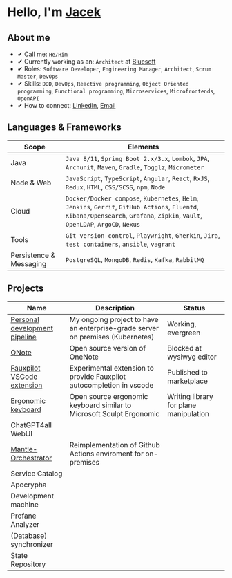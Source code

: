 # Hello, I'm [Jacek](https://www.linkedin.com/in/jaceklipiec/)

## About me

- ✔ Call me: `He/Him`
- ✔ Currently working as an: `Architect` at [Bluesoft](bluesoft.com)
- ✔ Roles: `Software Developer`, `Engineering Manager`, `Architect`, `Scrum Master`, `DevOps`
- ✔ Skills: `DDD`, `DevOps`, `Reactive programming`, `Object Oriented programming`, `Functional programming`, `Microservices`, `Microfrontends`, `OpenAPI`
- ✔ How to connect: [LinkedIn](https://www.linkedin.com/in/jaceklipiec/), [Email](jacek.lipiec.bc@gmail.com)

## Languages & Frameworks

| Scope | Elements |
| ----- | -------- |
| Java | `Java 8/11`, `Spring Boot 2.x/3.x`, `Lombok`, `JPA`, `Archunit`, `Maven`, `Gradle`, `Togglz`, `Micrometer` |
| Node & Web | `JavaScript`, `TypeScript`, `Angular`, `React`, `RxJS`, `Redux`, `HTML`, `CSS/SCSS`, `npm`, `Node` |
| Cloud | `Docker/Docker compose`, `Kubernetes`, `Helm`, `Jenkins`, `Gerrit`, `GitHub Actions`, `Fluentd`, `Kibana/Opensearch`, `Grafana`, `Zipkin`, `Vault`, `OpenLDAP`, `ArgoCD`, `Nexus` |
| Tools | `Git version control`, `Playwright`, `Gherkin`, `Jira`, `test containers`, `ansible`, `vagrant` |
| Persistence & Messaging | `PostgreSQL`, `MongoDB`, `Redis`, `Kafka`, `RabbitMQ` |

## Projects

| Name | Description | Status |
| ---- | ----------- | ------ |
| [Personal development pipeline](https://github.com/Venthe/Personal-Development-Pipeline) | My ongoing project to have an enterprise-grade server on premises (Kubernetes) | Working, evergreen |
| [ONote](https://github.com/Venthe/onote) | Open source version of OneNote | Blocked at wysiwyg editor |
| [Fauxpilot VSCode extension](https://github.com/Venthe/vscode-fauxpilot) | Experimental extension to provide Fauxpilot autocompletion in vscode | Published to marketplace |
| [Ergonomic keyboard](https://github.com/Venthe/Ergonomic-Keyboard) | Open source ergonomic keyboard similar to Microsoft Sculpt Ergonomic | Writing library for plane manipulation |
| ChatGPT4all WebUI | | |
| [Mantle-Orchestrator]([https://github.com/Venthe/Pipeline-Action-Runner](https://github.com/Venthe/Mantle-Orchestrator)) | Reimplementation of Github Actions enviroment for on-premises | |
| Service Catalog | | |
| Apocrypha | | |
| Development machine | | |
| Profane Analyzer | | |
| (Database) synchronizer | | |
| State Repository | | |

<!--
## Blog

| Title | Date | Tags |
| ----- | ---- | ---- |

## Github stats
-->
